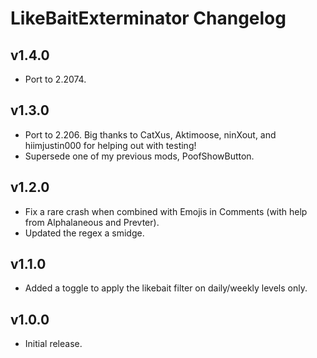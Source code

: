 # LikeBaitExterminator Changelog
## v1.4.0
- Port to 2.2074.
## v1.3.0
- Port to 2.206. Big thanks to CatXus, Aktimoose, ninXout, and hiimjustin000 for helping out with testing!
- Supersede one of my previous mods, PoofShowButton.
## v1.2.0
- Fix a rare crash when combined with Emojis in Comments (with help from Alphalaneous and Prevter).
- Updated the regex a smidge.
## v1.1.0
- Added a toggle to apply the likebait filter on daily/weekly levels only.
## v1.0.0
- Initial release.